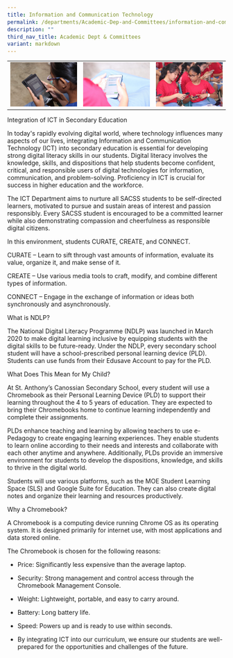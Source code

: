 ```yaml
---
title: Information and Communication Technology
permalink: /departments/Academic-Dep-and-Committees/information-and-communication-technology/
description: ""
third_nav_title: Academic Dept & Committees
variant: markdown
---
```

|   |   |   |
|---|---|---|
|  ![](/images/Departments/Academic%20Dep%20&%20Comittee/Infocomm%20Technology/IMG_6805-scaled.jpg) | ![](/images/Departments/Academic%20Dep%20&%20Comittee/Infocomm%20Technology/IMG_6844-scaled.jpg)  | ![](/images/Departments/Academic%20Dep%20&%20Comittee/Infocomm%20Technology/IMG_6852-scaled.jpg)  |

Integration of ICT in Secondary Education

  

In today's rapidly evolving digital world, where technology influences many aspects of our lives, integrating Information and Communication Technology (ICT) into secondary education is essential for developing strong digital literacy skills in our students. Digital literacy involves the knowledge, skills, and dispositions that help students become confident, critical, and responsible users of digital technologies for information, communication, and problem-solving. Proficiency in ICT is crucial for success in higher education and the workforce.

  

The ICT Department aims to nurture all SACSS students to be self-directed learners, motivated to pursue and sustain areas of interest and passion responsibly. Every SACSS student is encouraged to be a committed learner while also demonstrating compassion and cheerfulness as responsible digital citizens.

  

In this environment, students CURATE, CREATE, and CONNECT.

  

CURATE – Learn to sift through vast amounts of information, evaluate its value, organize it, and make sense of it.

  

CREATE – Use various media tools to craft, modify, and combine different types of information.

  

CONNECT – Engage in the exchange of information or ideas both synchronously and asynchronously.

  

What is NDLP?

  

The National Digital Literacy Programme (NDLP) was launched in March 2020 to make digital learning inclusive by equipping students with the digital skills to be future-ready. Under the NDLP, every secondary school student will have a school-prescribed personal learning device (PLD). Students can use funds from their Edusave Account to pay for the PLD.

  

What Does This Mean for My Child?

  

At St. Anthony’s Canossian Secondary School, every student will use a Chromebook as their Personal Learning Device (PLD) to support their learning throughout the 4 to 5 years of education. They are expected to bring their Chromebooks home to continue learning independently and complete their assignments.

  

PLDs enhance teaching and learning by allowing teachers to use e-Pedagogy to create engaging learning experiences. They enable students to learn online according to their needs and interests and collaborate with each other anytime and anywhere. Additionally, PLDs provide an immersive environment for students to develop the dispositions, knowledge, and skills to thrive in the digital world.

  

Students will use various platforms, such as the MOE Student Learning Space (SLS) and Google Suite for Education. They can also create digital notes and organize their learning and resources productively.

  

Why a Chromebook?

  

A Chromebook is a computing device running Chrome OS as its operating system. It is designed primarily for internet use, with most applications and data stored online.

  

The Chromebook is chosen for the following reasons:

  

*   Price: Significantly less expensive than the average laptop.
    
*   Security: Strong management and control access through the Chromebook Management Console.
    
*   Weight: Lightweight, portable, and easy to carry around.
    
*   Battery: Long battery life.
    
*   Speed: Powers up and is ready to use within seconds.
    
*   By integrating ICT into our curriculum, we ensure our students are well-prepared for the opportunities and challenges of the future.